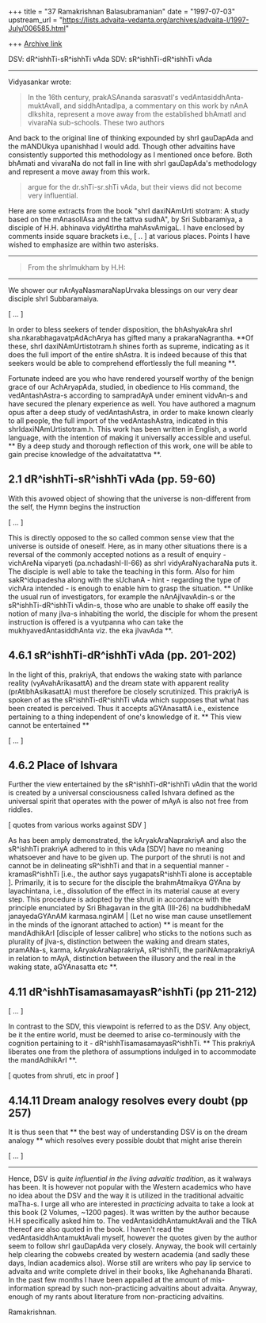 +++
title = "37 Ramakrishnan Balasubramanian"
date = "1997-07-03"
upstream_url = "https://lists.advaita-vedanta.org/archives/advaita-l/1997-July/006585.html"

+++
[Archive link](https://lists.advaita-vedanta.org/archives/advaita-l/1997-July/006585.html)

DSV: dR^ishhTi-sR^ishhTi vAda
SDV: sR^ishhTi-dR^ishhTi vAda
_______________________________________________________________________________

Vidyasankar wrote:

>In the 16th century, prakASAnanda sarasvatI's vedAntasiddhAnta-muktAvalI, and
>siddhAntadIpa, a commentary on this work by nAnA dIkshita, represent a move
>away from the established bhAmatI and vivaraNa sub-schools. These two authors

And back to the original line of thinking expounded by shrI gauDapAda and the
mANDUkya upanishhad I would add. Though other advaitins have consistently
supported this methodology as I mentioned once before. Both bhAmati and
vivaraNa do not fall in line with shrI gauDapAda's methodology and represent a
move away from this work.

>argue for the dr.shTi-sr.shTi vAda, but their views did not become very
>influential.

Here are some extracts from the book "shrI daxiNAmUrti stotram: A study based
on the mAnasollAsa and the tattva sudhA", by Sri Subbaramiya, a disciple of H.H.
abhinava vidyAtIrtha mahAsvAmigaL. I have enclosed by comments inside square
brackets i.e., [ .. ] at various places. Points I have wished to emphasize are
within two asterisks.
_______________________________________________________________________________

>From the shrImukham by H.H:
---------------------------

We shower our nArAyaNasmaraNapUrvaka blessings on our very dear disciple shrI
Subbaramaiya.

[ ... ]

In order to bless seekers of tender disposition, the bhAshyakAra shrI
sha.nkarabhagavatpAdAchArya has gifted many a prakaraNagrantha. **Of these, shrI
daxiNAmUrtistotram.h shines forth as supreme, indicating as it does the full
import of the entire shAstra. It is indeed because of this that seekers would
be able to comprehend effortlessly the full meaning **.

Fortunate indeed are you who have rendered yourself worthy of the benign grace
of our AchAryapAda, studied, in obedience to His command, the vedAntashAstra-s
according to sampradAyA under eminent vidvAn-s and have secured the plenary
experience as well. You have authored a magnum opus after a  deep study of
vedAntashAstra, in order to make known clearly to all people, the full import
of the vedAntashAstra, indicated in this shrIdaxiNAmUrtistotram.h. This work
has been written in English, a world language, with the intention of making it
universally accessible and useful. ** By a deep study and thorough reflection
of this work, one will be able to gain precise knowledge of the
advaitatattva **.

2.1 dR^ishhTi-sR^ishhTi vAda (pp. 59-60)
----------------------------------------

With this avowed object of showing that the universe is non-different from the
self, the Hymn begins the instruction

[ ... ]

This is directly opposed to the so called common sense view that the universe
is outside of oneself. Here, as in many other situations there is a reversal
of the commonly accepted notions as a result of enquiry - vichAreNa viparyeti
(pa.nchadashI-II-66) as shrI vidyAraNyacharaNa puts it. The disciple is well
able to take the teaching in this form. Also for him sakR^idupadesha along
with the sUchanA - hint - regarding the type of vichAra intended - is enough
to enable him to grasp the situation. ** Unlike the usual run of investigators,
for example the nAnAjIvavAdin-s or the sR^ishhTi-dR^ishhTi vAdin-s, those who
are unable to shake off easily the notion of many jIva-s inhabiting the world,
the disciple for whom the present instruction is offered is a vyutpanna who can
take the mukhyavedAntasiddhAnta viz. the eka jIvavAda **.

4.6.1 sR^ishhTi-dR^ishhTi vAda (pp. 201-202)
--------------------------------------------

In the light of this, prakriyA, that endows the waking state with parlance
reality (vyAvahArikasattA) and the dream state with apparent reality
(prAtibhAsikasattA) must therefore be closely scrutinized. This prakriyA is
spoken of as the sR^ishhTi-dR^ishhTi vAda which supposes that what has been
created is perceived. Thus it accepts aGYAnasattA i.e., existence pertaining
to a thing independent of one's knowledge of it. ** This view cannot be
entertained **

[ ... ]

4.6.2 Place of Ishvara
----------------------

Further the view entertained by the sR^ishhTi-dR^ishhTi vAdin that the world
is created by a universal consciousness called Ishvara defined as the
universal spirit that operates with the power of mAyA is also not free from
riddles.

[ quotes from various works against SDV ]

As has been amply demonstrated, the kAryakAraNaprakriyA and also the sR^ishhTi
prakriyA adhered to in this vAda [SDV] have no meaning whatsoever and have to
be given up. The purport of the shruti is not and cannot be in delineating
sR^ishhTi and that in a sequential manner - kramasR^ishhTi [i.e., the author
says yugapatsR^ishhTi alone is acceptable ]. Primarily, it is to secure for
the disciple the brahmAtmaikya GYAna by layachintana, i.e., dissolution of the
effect in its material cause at every step. This procedure is adopted by the
shruti in accordance with the principle enunciated by Sri Bhagavan in the gItA
(III-26) na buddhibhedaM janayedaGYAnAM karmasa.nginAM | (Let no wise man cause
unsetllement in the minds of the ignorant attached to action) ** is meant for
the mandAdhikArI [disciple of lesser calibre] who sticks to the notions such as
plurality of jIva-s, distinction between the waking and dream states,
pramANa-s, karma, kAryakAraNaprakriyA, sR^ishhTi, the pariNAmaprakriyA in
relation to mAyA, distinction between the illusory and the real in the waking
state, aGYAnasatta etc **.

4.11 dR^ishhTisamasamayasR^ishhTi (pp 211-212)
----------------------------------------------

[ ... ]

In contrast to the SDV, this viewpoint is referred to as the DSV. Any object,
be it the entire world,  must be deemed to arise co-terminously with the
cognition pertaining to it - dR^ishhTisamasamayasR^ishhTi. ** This prakriyA
liberates one from the plethora of assumptions indulged in to accommodate the
mandAdhikArI **.

[ quotes from shruti, etc in proof ]

4.14.11 Dream analogy resolves every doubt (pp 257)
---------------------------------------------------

It is thus seen that ** the best way of understanding DSV is on the dream
analogy ** which resolves every possible doubt that might arise therein

[ ... ]

_______________________________________________________________________________

Hence, DSV is _quite influential in the living advaitic tradition_, as it
walways has been. It is however not popular with the Western academics who have
no idea about the DSV and the way it is utilized in the traditional advaitic
maTha-s. I urge all who are interested in _practicing_ advaita to take a look
at this book (2 Volumes, ~1200 pages). It was written by the author because H.H
specifically asked him to. The vedAntasiddhAntamuktAvali and the TIkA thereof
are also quoted in the book. I haven't read the vedAntasiddhAntamuktAvali
myself, however the quotes given by the author seem to follow shrI gauDapAda
very closely. Anyway, the book will certainly help clearing the cobwebs
created by western academia (and  sadly these days, Indian academics also).
Worse still are writers who pay lip service to advaita and write complete
drivel in their books, like Aghehananda Bharati. In the past few months I have
been appalled at the amount of mis-information spread by such non-practicing
advaitins about advaita. Anyway, enough of my rants about literature from
non-practicing advaitins.

Ramakrishnan.

